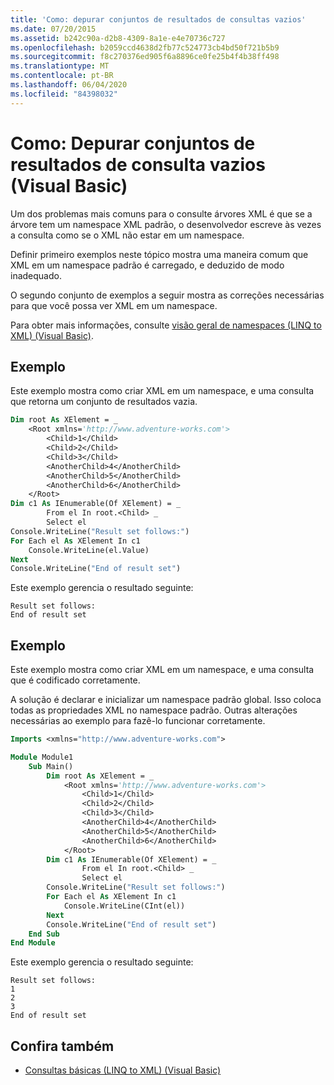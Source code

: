 ```yaml
---
title: 'Como: depurar conjuntos de resultados de consultas vazios'
ms.date: 07/20/2015
ms.assetid: b242c90a-d2b8-4309-8a1e-e4e70736c727
ms.openlocfilehash: b2059ccd4638d2fb77c524773cb4bd50f721b5b9
ms.sourcegitcommit: f8c270376ed905f6a8896ce0fe25b4f4b38ff498
ms.translationtype: MT
ms.contentlocale: pt-BR
ms.lasthandoff: 06/04/2020
ms.locfileid: "84398032"
---
```

# <a name="how-to-debug-empty-query-results-sets-visual-basic"></a>Como: Depurar conjuntos de resultados de consulta vazios (Visual Basic)

Um dos problemas mais comuns para o consulte árvores XML é que se a árvore tem um namespace XML padrão, o desenvolvedor escreve às vezes a consulta como se o XML não estar em um namespace.

Definir primeiro exemplos neste tópico mostra uma maneira comum que XML em um namespace padrão é carregado, e deduzido de modo inadequado.

O segundo conjunto de exemplos a seguir mostra as correções necessárias para que você possa ver XML em um namespace.

Para obter mais informações, consulte [visão geral de namespaces (LINQ to XML) (Visual Basic)](namespaces-overview-linq-to-xml.md).

## <a name="example"></a>Exemplo

Este exemplo mostra como criar XML em um namespace, e uma consulta que retorna um conjunto de resultados vazia.

```vb
Dim root As XElement = _
    <Root xmlns='http://www.adventure-works.com'>
        <Child>1</Child>
        <Child>2</Child>
        <Child>3</Child>
        <AnotherChild>4</AnotherChild>
        <AnotherChild>5</AnotherChild>
        <AnotherChild>6</AnotherChild>
    </Root>
Dim c1 As IEnumerable(Of XElement) = _
        From el In root.<Child> _
        Select el
Console.WriteLine("Result set follows:")
For Each el As XElement In c1
    Console.WriteLine(el.Value)
Next
Console.WriteLine("End of result set")
```

Este exemplo gerencia o resultado seguinte:

```console
Result set follows:
End of result set
```

## <a name="example"></a>Exemplo

Este exemplo mostra como criar XML em um namespace, e uma consulta que é codificado corretamente.

A solução é declarar e inicializar um namespace padrão global. Isso coloca todas as propriedades XML no namespace padrão. Outras alterações necessárias ao exemplo para fazê-lo funcionar corretamente.

```vb
Imports <xmlns="http://www.adventure-works.com">

Module Module1
    Sub Main()
        Dim root As XElement = _
            <Root xmlns='http://www.adventure-works.com'>
                <Child>1</Child>
                <Child>2</Child>
                <Child>3</Child>
                <AnotherChild>4</AnotherChild>
                <AnotherChild>5</AnotherChild>
                <AnotherChild>6</AnotherChild>
            </Root>
        Dim c1 As IEnumerable(Of XElement) = _
                From el In root.<Child> _
                Select el
        Console.WriteLine("Result set follows:")
        For Each el As XElement In c1
            Console.WriteLine(CInt(el))
        Next
        Console.WriteLine("End of result set")
    End Sub
End Module
```

Este exemplo gerencia o resultado seguinte:

```console
Result set follows:
1
2
3
End of result set
```

## <a name="see-also"></a>Confira também

- [Consultas básicas (LINQ to XML) (Visual Basic)](basic-queries-linq-to-xml.md)
